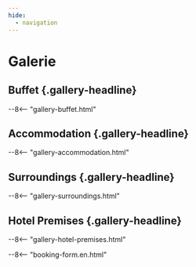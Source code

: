```yaml
---
hide:
  - navigation
---
```


# **Galerie**

## Buffet {.gallery-headline}
--8<-- "gallery-buffet.html"

## Accommodation {.gallery-headline}
--8<-- "gallery-accommodation.html"

## Surroundings {.gallery-headline}
--8<-- "gallery-surroundings.html"

## Hotel Premises {.gallery-headline}
--8<-- "gallery-hotel-premises.html"

--8<-- "booking-form.en.html"

